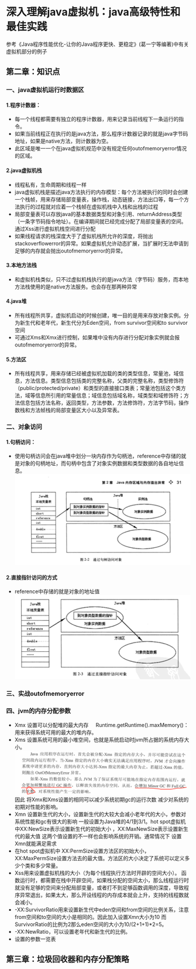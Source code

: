 # 深入理解java虚拟机：java高级特性和最佳实践

参考《Java程序性能优化-让你的Java程序更快、更稳定》(葛一宁等编著)中有关虚拟机部分的例子 
## 第二章：知识点

### 一、java虚拟机运行时数据区 

#### 1.程序计数器：

- 每一个线程都需要有独立的程序计数器，用来记录当前线程下一条运行的指令。<br/>
- 如果当前线程正在执行的是java方法，那么程序计数器记录的就是java字节码地址，如果是native方法，则计数器为空。<br/>
- 此区域是唯一一个在java虚拟机规范中没有规定任何outofmemoryerror情况的区域。  

#### 2.java虚拟机栈

- 线程私有，生命周期和线程一样<br/>
- java虚拟机栈是描述java方法执行的内存模型：每个方法被执行的同时会创建一个栈帧，用来存储局部变量表，操作栈，动态链接，方法出口等，每一个方法执行的过程就对应着一个栈帧在虚拟机栈中入栈和出栈的过程<br/>
- 局部变量表可以存放java的基本数据类型和对象引用、returnAddress类型（一条字节码指令地址）。在编译期间就已经完成分配了局部变量表的空间。通过Xss进行虚拟机栈空间进行分配<br/>
- 如果线程请求的栈深度大于了虚拟机栈所允许的深度，将抛出stackoverflowerror的异常。如果虚拟机允许动态扩展，当扩展时无法申请到足够的内存就会抛出outofmemoryerror的异常。

#### 3.本地方法栈
- 和虚拟机栈类似，只不过虚拟机栈执行的是java方法（字节码）服务，而本地方法栈使用的是native方法服务。也会存在那两种异常<br/>

#### 4.java堆
- 所有线程所共享，虚拟机启动的时候创建，唯一目的是用来存放对象实例。分为新生代和老年代，新生代分为Eden空间，from survivor空间和to survivor空间<br/>
- 可通过Xms和Xmx进行控制，如果堆中没有内存进行分配对象实例就会报outofmemoryerror的异常。

#### 5.方法区
- 所有线程共享，用来存储已经被虚拟机加载的类的类型信息，常量池，域信息，方法信息。类型信息包括类的完整名称，父类的完整名称，类型修饰符（public/protected/private）和类型的直接接口类表；常量池包括这个类方法，域等信息所引用的常量信息；域信息包括域名称，域类型和域修饰符；方法信息包括方法名称，返回类型，方法参数，方法修饰符，方法字节码，操作数栈和方法帧栈的局部变量区大小以及异常表。

### 二、对象访问
#### 1.句柄访问：
- 使用句柄访问会在java堆中划分一块内存作为句柄池，reference中存储的就是对象的句柄地址，而句柄中包含了对象实例数据和类型数据的各自地址信息。
![图示](https://github.com/myismyself/book_tip_jvm/blob/master/1525444405(1).png)
#### 2.直接指针访问的方式
- reference中存储的就是对象的地址值
![图示](https://github.com/myismyself/book_tip_jvm/blob/master/1525444442(1).jpg)
### 三、实战outofmemoryerror

### 四、jvm的内存分配参数
- Xmx 设置可以分配堆的最大内存     Runtime.getRuntime().maxMemory()：用来获得系统可用的最大的堆内存。
- Xms 设置系统可用的最小堆空间，也就是系统启动时jvm所占据的系统内存大小。
![xms设置的相关影响](https://github.com/myismyself/book_tip_jvm/blob/master/Xms.jpg)
因此 将Xmx和Xms设置的相同可以减少系统初期gc的运行次数 减少对系统的初期对性能的影响。
- Xmn 设置新生代的大小，设置新生代的大较大会减小老年代的大小，参数对系统性能和gc有很大的影响 一般设置为Java堆的4/1到3/1。hot spot虚拟机中XX:NewSize表示设置新生代的初始大小 ，XX:MaxNewSize表示设置新生代的最大值 这两个值设置的不一样也会影响系统的开销。通常情况下 设置Xmn就能满足需求
- 在hot spot虚拟机中 XX:PermSize设置方法区的初始大小，XX:MaxPermSize设置方法去的最大值。方法区的大小决定了系统可以定义多少个类和多少常量。
- Xss用来设置虚拟机栈的大小（为每个线程执行方法时开辟的空间大小）。 函数运行时，都需要在栈中开辟空间，如果栈分配的空间太小，那么线程运行时就没有足够的空间来分配局部变量，或者打不到足够函数调用的深度，导致程序异常退出，如果太大，那么开设线程的内存成本就会上升，支持的线程数就会减小。
- -XX:SurvivorRatio用来设置新生代中eden空间和from空间的比例关系，注意from空间和to空间的大小是相同的。因此加入设置Xmn大小为10 而SurvivorRatio的比例为2那么eden空间的大小为10/(2+1+1)*2=5。
- -XX:NewRatio，可以设置老年代和新生代的比例。
- 设置的参数一览表

## 第三章：垃圾回收器和内存分配策略
